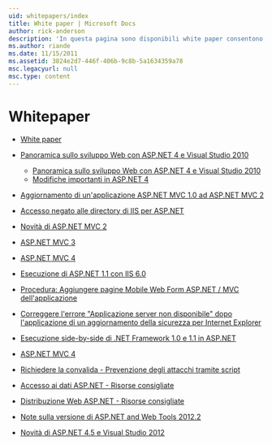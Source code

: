 ```yaml
---
uid: whitepapers/index
title: White paper | Microsoft Docs
author: rick-anderson
description: 'In questa pagina sono disponibili white paper consentono di installare e configurare ASP.NET di supporto per la scrittura di applicazioni ASP.NET sicure, veloci e flessibili.'
ms.author: riande
ms.date: 11/15/2011
ms.assetid: 3824e2d7-446f-406b-9c8b-5a1634359a78
msc.legacyurl: null
msc.type: content
---
```

<a name="whitepapers"></a>Whitepaper
====================
- [White paper](overview.md)
- [Panoramica sullo sviluppo Web con ASP.NET 4 e Visual Studio 2010](aspnet4/index.md)

    - [Panoramica sullo sviluppo Web con ASP.NET 4 e Visual Studio 2010](aspnet4/overview.md)
    - [Modifiche importanti in ASP.NET 4](aspnet4/breaking-changes.md)
- [Aggiornamento di un'applicazione ASP.NET MVC 1.0 ad ASP.NET MVC 2](aspnet-mvc2-upgrade-notes.md)
- [Accesso negato alle directory di IIS per ASP.NET](denied-access-to-iis-directories.md)
- [Novità di ASP.NET MVC 2](what-is-new-in-aspnet-mvc.md)
- [ASP.NET MVC 3](mvc3-release-notes.md)
- [ASP.NET MVC 4](mvc4-beta-release-notes.md)
- [Esecuzione di ASP.NET 1.1 con IIS 6.0](aspnet-and-iis6.md)
- [Procedura: Aggiungere pagine Mobile Web Form ASP.NET / MVC dell'applicazione](add-mobile-pages-to-your-aspnet-web-forms-mvc-application.md)
- [Correggere l'errore "Applicazione server non disponibile" dopo l'applicazione di un aggiornamento della sicurezza per Internet Explorer](ms03-32-issue.md)
- [Esecuzione side-by-side di .NET Framework 1.0 e 1.1 in ASP.NET](side-by-side-with-10.md)
- [ASP.NET MVC 4](mvc4-release-notes.md)
- [Richiedere la convalida - Prevenzione degli attacchi tramite script](request-validation.md)
- [Accesso ai dati ASP.NET - Risorse consigliate](aspnet-data-access-content-map.md)
- [Distribuzione Web ASP.NET - Risorse consigliate](aspnet-web-deployment-content-map.md)
- [Note sulla versione di ASP.NET and Web Tools 2012.2](aspnet-and-web-tools-20122-release-notes.md)
- [Novità di ASP.NET 4.5 e Visual Studio 2012](whats-new-in-aspnet-45-and-visual-studio-2012.md)
